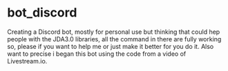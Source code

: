 # bot_discord
Creating a Discord bot, mostly for personal use but thinking that could hep people with the JDA3.0 libraries, all the command in there are fully working so, please if you want to help me or just make it better for you do it. Also want to precise i began this bot using the code from a video of Livestream.io. 
